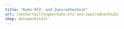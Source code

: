 ```yaml
---
title: "Kuhn KFZ- und Zweiradtechnik"
url: /neckartailfingen/kuhn-kfz-und-zweiradtechnik/
shop: Autowerkstatt
---
```


